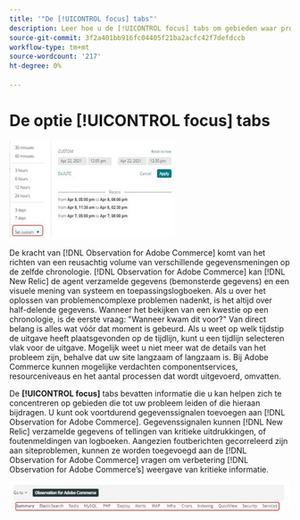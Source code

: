 ```yaml
---
title: '"De [!UICONTROL focus] tabs"'
description: Leer hoe u de [!UICONTROL focus] tabs om gebieden waar problemen optreden te observeren.
source-git-commit: 3f2a401bb916fc04405f21ba2acfc42f7defdccb
workflow-type: tm+mt
source-wordcount: '217'
ht-degree: 0%

---
```


# De optie [!UICONTROL focus] tabs

![Focustabs kiezen](../../assets/tools/observation-for-adobe-commerce/choosing-the-focus-tabs-1.jpg)

De kracht van [!DNL Observation for Adobe Commerce] komt van het richten van een reusachtig volume van verschillende gegevensmeningen op de zelfde chronologie. [!DNL Observation for Adobe Commerce] kan [!DNL New Relic] de agent verzamelde gegevens (bemonsterde gegevens) en een visuele mening van systeem en toepassingslogboeken. Als u over het oplossen van problemencomplexe problemen nadenkt, is het altijd over half-delende gegevens. Wanneer het bekijken van een kwestie op een chronologie, is de eerste vraag: &quot;Wanneer kwam dit voor?&quot; Van direct belang is alles wat vóór dat moment is gebeurd. Als u weet op welk tijdstip de uitgave heeft plaatsgevonden op de tijdlijn, kunt u een tijdlijn selecteren vlak voor de uitgave. Mogelijk weet u niet meer wat de details van het probleem zijn, behalve dat uw site langzaam of langzaam is. Bij Adobe Commerce kunnen mogelijke verdachten componentservices, resourceniveaus en het aantal processen dat wordt uitgevoerd, omvatten.

De **[!UICONTROL focus]** tabs bevatten informatie die u kan helpen zich te concentreren op gebieden die tot uw probleem leiden of die hieraan bijdragen. U kunt ook voortdurend gegevenssignalen toevoegen aan [!DNL Observation for Adobe Commerce]. Gegevenssignalen kunnen [!DNL New Relic] verzamelde gegevens of tellingen van kritieke uitdrukkingen, of foutenmeldingen van logboeken. Aangezien foutberichten gecorreleerd zijn aan siteproblemen, kunnen ze worden toegevoegd aan de [!DNL Observation for Adobe Commerce] vragen om verbetering [!DNL Observation for Adobe Commerce’s] weergave van kritieke informatie.

![Focustabs kiezen](../../assets/tools/observation-for-adobe-commerce/choosing-the-focus-tabs-2.jpeg)
